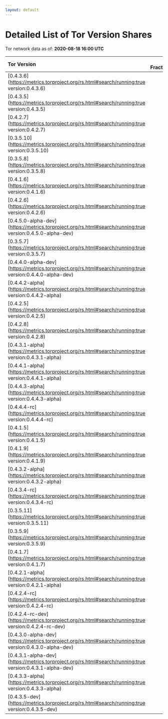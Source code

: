 ```yaml
---
layout: default
---
```



# Detailed List of Tor Version Shares

Tor network data as of: **2020-08-18 16:00 UTC**

| Tor Version                                                                                               |   CW Fraction(%) |   Exit(%) |   Guard(%) |   #Relays |
|:----------------------------------------------------------------------------------------------------------|-----------------:|----------:|-----------:|----------:|
| [0.4.3.6](https://metrics.torproject.org/rs.html#search/running:true version:0.4.3.6)                     |             44.2 |     70.68 |      33.74 |      2403 |
| [0.4.3.5](https://metrics.torproject.org/rs.html#search/running:true version:0.4.3.5)                     |             18.4 |      7.38 |      20.61 |      1533 |
| [0.4.2.7](https://metrics.torproject.org/rs.html#search/running:true version:0.4.2.7)                     |             13.6 |     15.31 |      13.54 |      1008 |
| [0.3.5.10](https://metrics.torproject.org/rs.html#search/running:true version:0.3.5.10)                   |              9.1 |      1.3  |      12.69 |       791 |
| [0.3.5.8](https://metrics.torproject.org/rs.html#search/running:true version:0.3.5.8)                     |              3.8 |      0.44 |       5.58 |       252 |
| [0.4.1.6](https://metrics.torproject.org/rs.html#search/running:true version:0.4.1.6)                     |              2.4 |      0.17 |       3.73 |       158 |
| [0.4.2.6](https://metrics.torproject.org/rs.html#search/running:true version:0.4.2.6)                     |              1.4 |      0.62 |       1.6  |       143 |
| [0.4.5.0-alpha-dev](https://metrics.torproject.org/rs.html#search/running:true version:0.4.5.0-alpha-dev) |              0.9 |      2.9  |       0.13 |        90 |
| [0.3.5.7](https://metrics.torproject.org/rs.html#search/running:true version:0.3.5.7)                     |              0.8 |      0    |       1.15 |        27 |
| [0.4.4.0-alpha-dev](https://metrics.torproject.org/rs.html#search/running:true version:0.4.4.0-alpha-dev) |              0.8 |      0    |       1.43 |        21 |
| [0.4.4.2-alpha](https://metrics.torproject.org/rs.html#search/running:true version:0.4.4.2-alpha)         |              0.8 |      0.2  |       1.19 |        38 |
| [0.4.2.5](https://metrics.torproject.org/rs.html#search/running:true version:0.4.2.5)                     |              0.6 |      0.17 |       0.98 |        86 |
| [0.4.2.8](https://metrics.torproject.org/rs.html#search/running:true version:0.4.2.8)                     |              0.5 |      0.01 |       0.8  |        31 |
| [0.4.3.1-alpha](https://metrics.torproject.org/rs.html#search/running:true version:0.4.3.1-alpha)         |              0.4 |      0    |       0.72 |         5 |
| [0.4.4.1-alpha](https://metrics.torproject.org/rs.html#search/running:true version:0.4.4.1-alpha)         |              0.3 |      0.2  |       0.55 |        11 |
| [0.4.4.3-alpha](https://metrics.torproject.org/rs.html#search/running:true version:0.4.4.3-alpha)         |              0.2 |      0.3  |       0.33 |        32 |
| [0.4.4.4-rc](https://metrics.torproject.org/rs.html#search/running:true version:0.4.4.4-rc)               |              0.2 |      0.08 |       0.23 |        18 |
| [0.4.1.5](https://metrics.torproject.org/rs.html#search/running:true version:0.4.1.5)                     |              0.1 |      0    |       0.14 |        23 |
| [0.4.1.9](https://metrics.torproject.org/rs.html#search/running:true version:0.4.1.9)                     |              0.1 |      0.06 |       0.13 |        23 |
| [0.4.3.2-alpha](https://metrics.torproject.org/rs.html#search/running:true version:0.4.3.2-alpha)         |              0.1 |      0    |       0.21 |         6 |
| [0.4.3.4-rc](https://metrics.torproject.org/rs.html#search/running:true version:0.4.3.4-rc)               |              0.1 |      0    |       0.24 |         6 |
| [0.3.5.11](https://metrics.torproject.org/rs.html#search/running:true version:0.3.5.11)                   |              0   |      0    |       0    |         2 |
| [0.3.5.9](https://metrics.torproject.org/rs.html#search/running:true version:0.3.5.9)                     |              0   |      0    |       0.11 |         1 |
| [0.4.1.7](https://metrics.torproject.org/rs.html#search/running:true version:0.4.1.7)                     |              0   |      0.05 |       0.02 |         8 |
| [0.4.2.1-alpha](https://metrics.torproject.org/rs.html#search/running:true version:0.4.2.1-alpha)         |              0   |      0    |       0.02 |         1 |
| [0.4.2.4-rc](https://metrics.torproject.org/rs.html#search/running:true version:0.4.2.4-rc)               |              0   |      0.06 |       0.01 |         2 |
| [0.4.2.4-rc-dev](https://metrics.torproject.org/rs.html#search/running:true version:0.4.2.4-rc-dev)       |              0   |      0    |       0    |         1 |
| [0.4.3.0-alpha-dev](https://metrics.torproject.org/rs.html#search/running:true version:0.4.3.0-alpha-dev) |              0   |      0    |       0    |         2 |
| [0.4.3.1-alpha-dev](https://metrics.torproject.org/rs.html#search/running:true version:0.4.3.1-alpha-dev) |              0   |      0    |       0    |         1 |
| [0.4.3.3-alpha](https://metrics.torproject.org/rs.html#search/running:true version:0.4.3.3-alpha)         |              0   |      0    |       0    |         3 |
| [0.4.3.5-dev](https://metrics.torproject.org/rs.html#search/running:true version:0.4.3.5-dev)             |              0   |      0    |       0    |         1 |